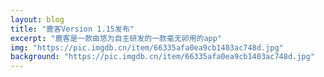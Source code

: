 ```yaml
---
layout: blog
title: "鹿客Version 1.15发布"
excerpt: "鹿客是一款由悠为自主研发的一款毫无卵用的app"
img: "https://pic.imgdb.cn/item/66335afa0ea9cb1403ac748d.jpg"
background: "https://pic.imgdb.cn/item/66335afa0ea9cb1403ac748d.jpg"
---
```


